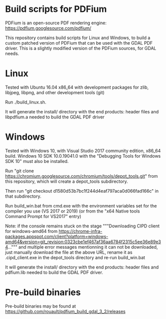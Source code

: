 Build scripts for PDFium
========================

PDFium is an open-source PDF rendering engine: https://pdfium.googlesource.com/pdfium/

This repository contains build scripts for Linux and Windows, to build a custom
patched version of PDFium that can be used with the GDAL PDF driver.
This is a slightly modified version of the PDFium sources, for GDAL needs.

# Linux

Tested with Ubuntu 16.04 x86_64 with development packages for zlib, libjpeg, libpng,
and other development tools (git)

Run ./build_linux.sh.

It will generate the install/ directory with the end products: header files
and libpdfium.a needed to build the GDAL PDF driver

# Windows

Tested with Windows 10, with Visual Studio 2017 community edition, x86_64 build.
Windows 10 SDK 10.0.19041.0 with the "Debugging Tools for Windows SDK 10" must also be installed.

Run "git clone https://chromium.googlesource.com/chromium/tools/depot_tools.git"
from this repository, which will create a depot_tools subdirectory.

Then run "git checkout d1580d53b7bc1f244d4eaf797aca0d066fad166c" in that
subdirectory.

Run build_win.bat from cmd.exe with the environment variables set for the compiler
you use (VS 2017 or 2019) (or from the "x64 Native tools Command Prompt for VS2017" entry)

Note: if the console remains stuck on the stage
"""Downloading CIPD client for windows-amd64 from https://chrome-infra-packages.appspot.com/client?platform=windows-amd64&version=git_revision:0323cbe1ef467af36aa6784f2315c5ee36e89e34..."""
and multiple error messages mentionning it can not be downloaded,
just manually download the file at the above URL, rename it as .cipd_client.exe in the depot_tools directory
and re-run build_win.bat

It will generate the install/ directory with the end products: header files
and pdfium.lib needed to build the GDAL PDF driver.

# Pre-build binaries

Pre-build binaries may be found at https://github.com/rouault/pdfium_build_gdal_3_2/releases
